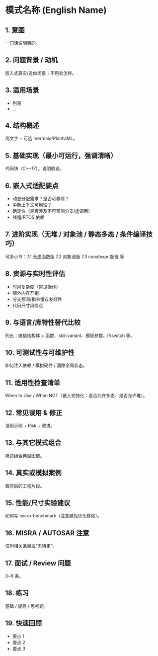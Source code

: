 # 模式名称 (English Name)

## 1. 意图
一句话说明目的。

## 2. 问题背景 / 动机
嵌入式真实/近似场景；不用会怎样。

## 3. 适用场景
- 列表
- ...

## 4. 结构概述
用文字 + 可选 mermaid/PlantUML。

## 5. 基础实现（最小可运行，强调清晰）
代码块（C++17）。说明假设。

## 6. 嵌入式适配要点
- 动态分配需求？是否可移除？
- 中断上下文可用性？
- 确定性（是否涉及不可预测分支/虚调用）
- 线程/RTOS 依赖

## 7. 进阶实现（无堆 / 对象池 / 静态多态 / 条件编译技巧）
可多小节：7.1 无虚函数版 7.2 对象池版 7.3 constexpr 配置 等

## 8. 资源与实时性评估
- 时间复杂度（常见操作）
- 额外内存开销
- 分支预测/指令缓存友好性
- 代码尺寸风险点

## 9. 与语言/库特性替代比较
列出：直接结构体 + 函数、std::variant、模板参数、if/switch 等。

## 10. 可测试性与可维护性
如何注入依赖 / 模拟硬件 / 消除全局状态。

## 11. 适用性检查清单
When to Use / When NOT（嵌入式特化：是否允许多态、是否允许堆）。

## 12. 常见误用 & 修正
误用示例 + Risk + 改进。

## 13. 与其它模式组合
简述组合典型图谱。

## 14. 真实或模拟案例
裁剪后的工程片段。

## 15. 性能/尺寸实验建议
如何写 micro-benchmark（注意避免优化移除）。

## 16. MISRA / AUTOSAR 注意
仅列相关条目或“无特定”。

## 17. 面试 / Review 问题
3~6 条。

## 18. 练习
基础 / 提高 / 思考题。

## 19. 快速回顾
- 要点 1
- 要点 2
- 要点 3
